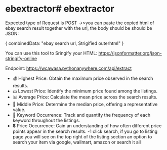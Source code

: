 # ebextractor# ebextractor

Expected type of Request is POST
->>you can paste the copied html of ebay search result together with the url, the body should be should be JSON:

{
 combinedData: "ebay search url, Strigified outerhtml"
}

You can use this tool to Sringify your HTML: https://jsonformatter.org/json-stringify-online




Endpoint: https://wcawasa.pythonanywhere.com/api/extract


- 💰 Highest Price: Obtain the maximum price observed in the search results.
- 💵 Lowest Price: Identify the minimum price found among the listings.
- 📊 Average Price: Calculate the mean price across the search results.
- 🎯 Middle Price: Determine the median price, offering a representative value.
- 🔑 Keyword Occurrence: Track and quantify the frequency of each keyword throughout the listings.
- 💲 Price Occurrence: Gain an understanding of how often different price points appear in the search results.
-1 click search, if you go to listing page you will see on the top right of the listing section an option to search your item via google, wallmart, amazon or search it all


